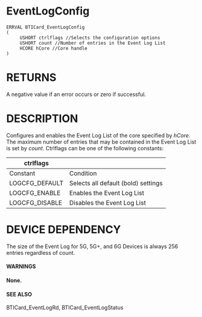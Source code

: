 # **EventLogConfig**

```
ERRVAL BTICard_EventLogConfig
(
     USHORT ctrlflags //Selects the configuration options
     USHORT count //Number of entries in the Event Log List
     HCORE hCore //Core handle
)
```
# **RETURNS**

A negative value if an error occurs or zero if successful.

# **DESCRIPTION**

Configures and enables the Event Log List of the core specified by *hCore*. The maximum number of entries that may be contained in the Event Log List is set by *count*. Ctrlflags can be one of the following constants:

| ctrlflags      |                                     |
|----------------|-------------------------------------|
| Constant       | Condition                           |
| LOGCFG_DEFAULT | Selects all default (bold) settings |
| LOGCFG_ENABLE  | Enables the Event Log List          |
| LOGCFG_DISABLE | Disables the Event Log List         |

# **DEVICE DEPENDENCY**

The size of the Event Log for 5G, 5G+, and 6G Devices is always 256 entries regardless of count.

#### **WARNINGS**

#### None.

#### **SEE ALSO**

BTICard\_EventLogRd, BTICard\_EventLogStatus